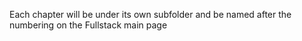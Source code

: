 Each chapter will be under its own subfolder and be named after the numbering on the Fullstack main page

